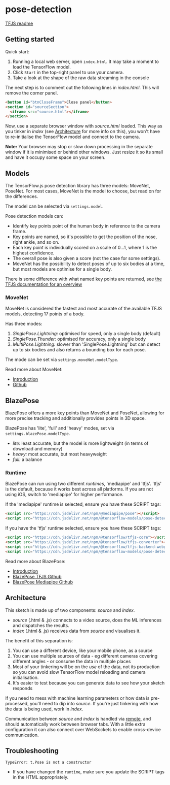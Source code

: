 # pose-detection

[TFJS readme](https://github.com/tensorflow/tfjs-models/tree/master/pose-detection)

## Getting started

Quick start:
1. Running a local web server, open `index.html`. It may take a moment to load the TensorFlow model.
2. Click `Start` in the top-right panel to use your camera.
3. Take a look at the shape of the raw data streaming in the console

The next step is to comment out the following lines in _index.html_. This will remove the corner panel.

```html
<button id="btnCloseFrame">Close panel</button>
<section id="sourceSection">
  <iframe src="source.html"></iframe>
</section>
```

Now, use a separate browser window with _source.html_ loaded. This way as you tinker in _index_ (see [Architecture](#architecture) for more info on this), you won't have to re-initialise the TensorFlow model and connect to the camera.

**Note:** Your browser may stop or slow down processing in the separate window if it is minimised or behind other windows. Just resize it so its small and have it occupy some space on your screen.

## Models

The TensorFlow.js pose detection library has three models: MoveNet, PoseNet. For most cases, MoveNet is the model to choose, but read on for the differences.

The model can be selected via `settings.model`.

Pose detection models can:
* Identify key points point of the human body in reference to the camera frame.
* Key points are named, so it's possible to get the position of the nose, right ankle, and so on.
* Each key point is individually scored on a scale of 0...1, where 1 is the highest confidence.
* The overall pose is also given a score (not the case for some settings).
* MoveNet has the possibility to detect poses of up to six bodies at a time, but most models are optimise for a single body.

There is some difference with what named key points are returned, see [the TFJS documentation for an overview](https://github.com/tensorflow/tfjs-models/blob/master/pose-detection/README.md#pose-estimation)

### MoveNet

MoveNet is considered the fastest and most accurate of the available TFJS models, detecting 17 points of a body.

Has three modes:
1. _SinglePose.Lightning:_ optimised for speed, only a single body (default)
2. _SinglePose.Thunder:_ optimised for accuracy, only a single body
3. _MultiPose.Lightning:_ slower than 'SinglePose.Lightning' but can detect up to six bodies and also returns a bounding box for each pose.

The mode can be set via `settings.moveNet.modelType`.

Read more about MoveNet:

* [Introduction](https://blog.tensorflow.org/2021/05/next-generation-pose-detection-with-movenet-and-tensorflowjs.html)
* [Github](https://github.com/tensorflow/tfjs-models/tree/master/pose-detection/src/movenet)

## BlazePose

BlazePose offers a more key points than MoveNet and PoseNet, allowing for more precise tracking and additionally provides points in 3D space.

BlazePose has 'lite', 'full' and 'heavy' modes, set via `settings.blazePose.modelType`.
* _lite:_ least accurate, but the model is more lightweight (in terms of download and memory)
* _heavy:_ most accurate, but most heavyweight
* _full:_ a balance

### Runtime

BlazePose can run using two different _runtimes_, 'mediapipe' and 'tfjs'. 'tfjs' is the default, because it works best across all platforms. If you are not using iOS, switch to 'mediapipe' for higher performance. 

If the 'mediapipe' runtime is selected, ensure you have these SCRIPT tags:

```html
<script src="https://cdn.jsdelivr.net/npm/@mediapipe/pose"></script>
<script src="https://cdn.jsdelivr.net/npm/@tensorflow-models/pose-detection"></script>
```

If you have the 'tfjs' runtime selected, ensure you have these SCRIPT tags:

```html
<script src="https://cdn.jsdelivr.net/npm/@tensorflow/tfjs-core"></script>
<script src="https://cdn.jsdelivr.net/npm/@tensorflow/tfjs-converter"></script>
<script src="https://cdn.jsdelivr.net/npm/@tensorflow/tfjs-backend-webgl"></script>
<script src="https://cdn.jsdelivr.net/npm/@tensorflow-models/pose-detection"></script>
```

Read more about BlazePose:

* [Introduction](https://blog.tensorflow.org/2021/05/high-fidelity-pose-tracking-with-mediapipe-blazepose-and-tfjs.html)
* [BlazePose TFJS Github](https://github.com/tensorflow/tfjs-models/tree/master/pose-detection/src/blazepos_tfjs)
* [BlazePose Mediapipe Github](https://github.com/tensorflow/tfjs-models/tree/master/pose-detection/src/blazepos_tfjs)


## Architecture

This sketch is made up of two components: _source_ and _index_.

* _source_ (.html & .js) connects to a video source, does the ML inferences and dispatches the results.
* _index_ (.html & .js) receives data from _source_ and visualises it.

The benefit of this separation is:
1. You can use a different device, like your mobile phone, as a source
2. You can use multiple sources of data - eg different cameras covering different angles - or consume the data in multiple places
3. Most of your tinkering will be on the _use_ of the data, not its production so you can avoid slow TensorFlow model reloading and camera initialisation.
4. It's easier to test because you can generate data to see how your sketch responds

If you need to mess with machine learning parameters or how data is pre-processed, you'll need to dip into _source_. If you're just tinkering with how the data is being used, work in _index_.

Communication between _source_ and _index_ is handled via [remote](https://github.com/clinth/remote), and should automatically work between browser tabs. With a little extra configuration it can also connect over WebSockets to enable cross-device communication.

## Troubleshooting

`TypeError: t.Pose is not a constructor`

* If you have changed the `runtime`, make sure you update the SCRIPT tags in the HTML appropriately.
